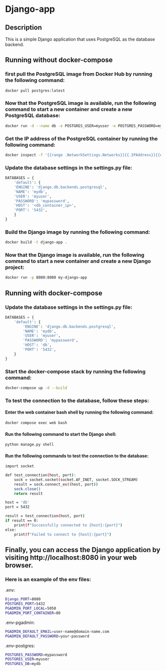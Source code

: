 # Django-app

## Description

This is a simple Django application that uses PostgreSQL as the database backend.

## Running without docker-compose

### first pull the PostgreSQL image from Docker Hub by running the following command:

```bash
docker pull postgres:latest
```

### Now that the PostgreSQL image is available, run the following command to start a new container and create a new PostgreSQL database:

```bash
docker run -d --name db -e POSTGRES_USER=myuser -e POSTGRES_PASSWORD=mypassword -e POSTGRES_DB=mydb -p 5432:5432 postgres:latest

```

### Get the IP address of the PostgreSQL container by running the following command:

```bash
docker inspect -f '{{range .NetworkSettings.Networks}}{{.IPAddress}}{{end}}' db
```

### Update the database settings in the settings.py file:

```python
DATABASES = {
    'default': {
    'ENGINE': 'django.db.backends.postgresql',
    'NAME': 'mydb',
    'USER': 'myuser',
    'PASSWORD': 'mypassword',
    'HOST': '<db_container_ip>',
    'PORT': '5432',
    }
}
```

### Build the Django image by running the following command:

```bash
docker build -t django-app .
```

### Now that the Django image is available, run the following command to start a new container and create a new Django project:

```bash
docker run -p 8080:8080 my-django-app
```

## Running with docker-compose

### Update the database settings in the settings.py file:

```python
DATABASES = {
    'default': {
        'ENGINE': 'django.db.backends.postgresql',
        'NAME': 'mydb',
        'USER': 'myuser',
        'PASSWORD': 'mypassword',
        'HOST': 'db',
        'PORT': '5432',
    }
}
```

### Start the docker-compose stack by running the following command:

```bash
docker-compose up -d --build
```

### To test the connection to the database, follow these steps:

#### Enter the web container bash shell by running the following command:

```bash
docker compose exec web bash
```

#### Run the following command to start the Django shell:

```bash
python manage.py shell
```

#### Run the following commands to test the connection to the database:

```bash
import socket

def test_connection(host, port):
    sock = socket.socket(socket.AF_INET, socket.SOCK_STREAM)
    result = sock.connect_ex((host, port))
    sock.close()
    return result

host = 'db'
port = 5432

result = test_connection(host, port)
if result == 0:
    print(f"Successfully connected to {host}:{port}")
else:
    print(f"Failed to connect to {host}:{port}")
```

## Finally, you can access the Django application by visiting http://localhost:8080 in your web browser.

### Here is an example of the env files:

.env:

```bash
Django_PORT=8080
POSTGRES_PORT=5432
PGADMIN_PORT_LOCAL=5050
PGADMIN_PORT_CONTAINER=80
```

.env-pgadmin:

```bash
PGADMIN_DEFAULT_EMAIL=user-name@domain-name.com
PGADMIN_DEFAULT_PASSWORD=your-password
```

.env-postgres:

```bash
POSTGRES_PASSWORD=mypassword
POSTGRES_USER=myuser
POSTGRES_DB=mydb
```
